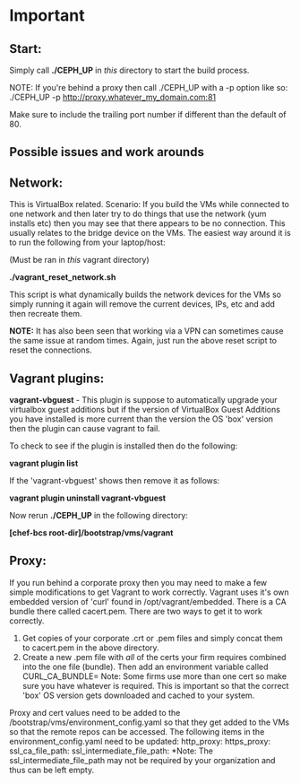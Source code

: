 # Important

## Start:
Simply call **./CEPH_UP** in *this* directory to start the build process.

NOTE: If you're behind a proxy then call ./CEPH_UP with a -p option like so:
./CEPH_UP -p http://proxy.whatever_my_domain.com:81

Make sure to include the trailing port number if different than the default of 80.

## Possible issues and work arounds
## Network:
This is VirtualBox related. Scenario: If you build the VMs while connected to one network and then later try to do things that use the network (yum installs etc) then you may see that there appears to be no connection. This usually relates to the bridge device on the VMs. The easiest way around it is to run the following from your laptop/host:

 (Must be ran in *this* vagrant directory)

 **./vagrant_reset_network.sh**

This script is what dynamically builds the network devices for the VMs so simply running it again will remove the current devices, IPs, etc and add then recreate them.

**NOTE:** It has also been seen that working via a VPN can sometimes cause the same issue at random times. Again, just run the above reset script to reset the connections.

## Vagrant plugins:
 **vagrant-vbguest** - This plugin is suppose to automatically upgrade your virtualbox guest additions but if the version of VirtualBox Guest Additions you have installed is more current than the version the OS 'box' version then the plugin can cause vagrant to fail.

 To check to see if the plugin is installed then do the following:

 **vagrant plugin list**

 If the 'vagrant-vbguest' shows then remove it as follows:

  **vagrant plugin uninstall vagrant-vbguest**

 Now rerun **./CEPH_UP** in the following directory:

 **[chef-bcs root-dir]/bootstrap/vms/vagrant**

## Proxy:
 If you run behind a corporate proxy then you may need to make a few simple modifications to get Vagrant to work correctly. Vagrant uses it's own embedded version of 'curl' found in /opt/vagrant/embedded. There is a CA bundle there called cacert.pem. There are two ways to get it to work correctly.
 1. Get copies of your corporate .crt or .pem files and simply concat them to cacert.pem in the above directory.
 2. Create a new .pem file with *all* of the certs your firm requires combined into the one file (bundle). Then add an environment variable called CURL_CA_BUNDLE=<the name and location of the new file>
 Note: Some firms use more than one cert so make sure you have whatever is required.
 This is important so that the correct 'box' OS version gets downloaded and cached to your system.

 Proxy and cert values need to be added to the <chef-bcs root>/bootstrap/vms/environment_config.yaml so that they get added to the VMs so that the remote repos can be accessed.
 The following items in the environment_config.yaml need to be updated:
 http_proxy:
 https_proxy:
 ssl_ca_file_path:
 ssl_intermediate_file_path:
 *Note: The ssl_intermediate_file_path may not be required by your organization and thus can be left empty.
